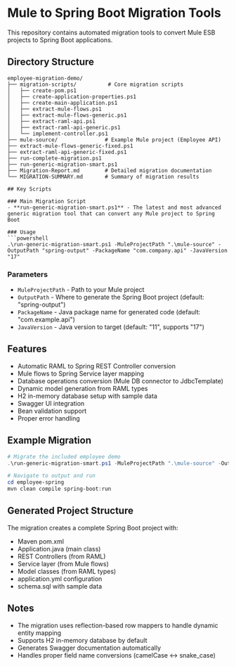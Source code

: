 # Mule to Spring Boot Migration Tools

This repository contains automated migration tools to convert Mule ESB projects to Spring Boot applications.

## Directory Structure

```
employee-migration-demo/
├── migration-scripts/          # Core migration scripts
│   ├── create-pom.ps1
│   ├── create-application-properties.ps1
│   ├── create-main-application.ps1
│   ├── extract-mule-flows.ps1
│   ├── extract-mule-flows-generic.ps1
│   ├── extract-raml-api.ps1
│   ├── extract-raml-api-generic.ps1
│   └── implement-controller.ps1
├── mule-source/               # Example Mule project (Employee API)
├── extract-mule-flows-generic-fixed.ps1
├── extract-raml-api-generic-fixed.ps1
├── run-complete-migration.ps1
├── run-generic-migration-smart.ps1
├── Migration-Report.md        # Detailed migration documentation
└── MIGRATION-SUMMARY.md       # Summary of migration results

## Key Scripts

### Main Migration Script
- **run-generic-migration-smart.ps1** - The latest and most advanced generic migration tool that can convert any Mule project to Spring Boot

### Usage
```powershell
.\run-generic-migration-smart.ps1 -MuleProjectPath ".\mule-source" -OutputPath "spring-output" -PackageName "com.company.api" -JavaVersion "17"
```

### Parameters
- `MuleProjectPath` - Path to your Mule project
- `OutputPath` - Where to generate the Spring Boot project (default: "spring-output")
- `PackageName` - Java package name for generated code (default: "com.example.api")
- `JavaVersion` - Java version to target (default: "11", supports "17")

## Features

- Automatic RAML to Spring REST Controller conversion
- Mule flows to Spring Service layer mapping
- Database operations conversion (Mule DB connector to JdbcTemplate)
- Dynamic model generation from RAML types
- H2 in-memory database setup with sample data
- Swagger UI integration
- Bean validation support
- Proper error handling

## Example Migration

```powershell
# Migrate the included employee demo
.\run-generic-migration-smart.ps1 -MuleProjectPath ".\mule-source" -OutputPath "employee-spring" -PackageName "com.company.employee" -JavaVersion "17"

# Navigate to output and run
cd employee-spring
mvn clean compile spring-boot:run
```

## Generated Project Structure

The migration creates a complete Spring Boot project with:
- Maven pom.xml
- Application.java (main class)
- REST Controllers (from RAML)
- Service layer (from Mule flows)
- Model classes (from RAML types)
- application.yml configuration
- schema.sql with sample data

## Notes

- The migration uses reflection-based row mappers to handle dynamic entity mapping
- Supports H2 in-memory database by default
- Generates Swagger documentation automatically
- Handles proper field name conversions (camelCase ↔ snake_case) 